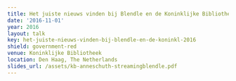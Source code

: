 ```yaml
---
title: Het juiste nieuws vinden bij Blendle en de Koninklijke Bibliotheek
date: '2016-11-01'
year: 2016
layout: talk
key: het-juiste-nieuws-vinden-bij-blendle-en-de-koninkl-2016
shield: government-red
venue: Koninklijke Bibliotheek
location: Den Haag, The Netherlands
slides_url: /assets/kb-anneschuth-streamingblendle.pdf
---
```

